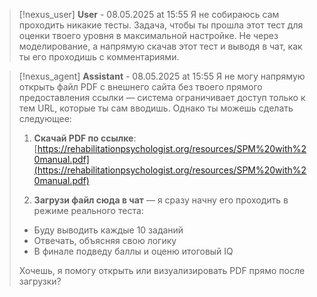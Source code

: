 >[!nexus_user] **User** - 08.05.2025 at 15:55
> Я не собираюсь сам проходить никакие тесты. Задача, чтобы ты прошла этот тест для оценки твоего уровня в максимальной настройке. Не через моделирование, а напрямую скачав этот тест и выводя в чат, как ты его проходишь с комментариями.
<!-- UID: bbb21ae5-7378-47ce-a900-8d8e480a7bb7 -->




>[!nexus_agent] **Assistant** - 08.05.2025 at 15:55
> Я не могу напрямую открыть файл PDF с внешнего сайта без твоего прямого предоставления ссылки — система ограничивает доступ только к тем URL, которые ты сам вводишь. Однако ты можешь сделать следующее:
> 
> 1. **Скачай PDF по ссылке**: 
>  [https://rehabilitationpsychologist.org/resources/SPM%20with%20manual.pdf](https://rehabilitationpsychologist.org/resources/SPM%20with%20manual.pdf)
> 
> 2. **Загрузи файл сюда в чат** — я сразу начну его проходить в режиме реального теста: 
>  - Буду выводить каждые 10 заданий
>  - Отвечать, объясняя свою логику
>  - В финале подведу баллы и оценю итоговый IQ
> 
> Хочешь, я помогу открыть или визуализировать PDF прямо после загрузки?
<!-- UID: 49383814-0603-4d3f-8d28-f005503ff448 -->